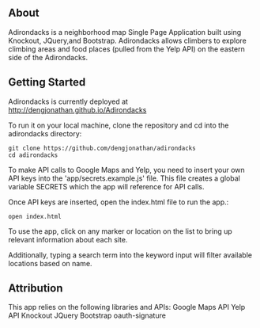 ## About

Adirondacks is a neighborhood map Single Page Application built using Knockout,
JQuery,and Bootstrap.  Adirondacks allows climbers to explore climbing areas
and food places (pulled from the Yelp API) on the eastern side of the Adirondacks.

## Getting Started

Adirondacks is currently deployed at http://dengjonathan.github.io/Adirondacks

To run it on your local machine, clone the repository and cd into the adirondacks directory:

```
git clone https://github.com/dengjonathan/adirondacks
cd adirondacks
```
To make API calls to Google Maps and Yelp, you need to insert your own API keys into the
'app/secrets.example.js' file.  This file creates a global variable SECRETS which the
app will reference for API calls.

Once API keys are inserted, open the index.html file to run the app.:

```
open index.html
```

To use the app, click on any marker or location on the list to bring up relevant information about each site.

Additionally, typing a search term into the keyword input will filter available locations
based on name.

## Attribution
This app relies on the following libraries and APIs:
Google Maps API
Yelp API
Knockout
JQuery
Bootstrap
oauth-signature
